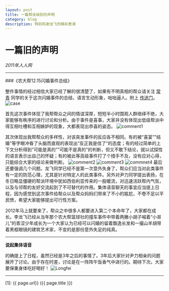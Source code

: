 ```yaml
---
layout: post
title: 一篇帮会级别的声明
category: blog
description: 特别鸣谢龙飞的精彩表演
---
```


# 一篇旧的声明 #
*2011年人人网*

----

###《农大帮12.15闪婚事件总结》

整件事情的经过相信大家已经了解的很清楚了，如果有不明真相的帮众请关注 [常青](http://www.renren.com/236130841/profile) 同学的关于这次闪婚事件的总结，语言生动形象，咄咄逼人。附上 [传送门](http://blog.renren.com/blog/236130841/790932981)。
![case](http://phdwith.me/wp-content/uploads/2015/06/longfei.jpg)

首先这次事件体现了我帮帮众之间的情谊深厚，短短半小时围观人群络绎不绝，大家能够有秩序的进行讨论和分析。由于事件是喜事，大家并没有体现出低级帮派中得互相吐槽和互相嫉妒的现象，大都表现出恭喜的姿态。
![comment1](http://phdwith.me/wp-content/uploads/2015/06/Screen-Shot-2015-06-02-at-4.04.31-PM.png)

其次体现出我帮帮众的多样性，对该突发事件的反应各不相同。有的被“喜宴“”结婚”等字眼冲昏了头脑而直观的表现出“反正我是信了”的态度；有的经过简单的上下文分析得到“可能是真的”“可能不是真的”的判断，但又不敢下结论，就以试探性的语言表示出自己的怀疑；有的被此等高级事件打了个措手不及，没有应对心得，只能综合大家的结论来做判断。
![comment2](http://phdwith.me/wp-content/uploads/2015/06/Screen-Shot-2015-06-02-at-4.04.53-PM.png)
![comment3](http://phdwith.me/wp-content/uploads/2015/06/Screen-Shot-2015-06-02-at-4.05.19-PM.png)
![commnet4](http://phdwith.me/wp-content/uploads/2015/06/Screen-Shot-2015-06-02-at-4.05.59-PM.png)
最后还要强调几个问题。龙飞同学已经不是第一次意外失身了，帮众们应当对此类事件有一定的防范心理，尤其是针对特定人的此类事件。另外对尹力同学提出表扬，在冬日略显僵硬的帮派环境中犹如西伯利亚传来的一股暖流，对迅速活跃帮内气氛，以及与邻帮的友好交流起到了不可替代的作用。集体语音聊天的事宜应当提上日程，因为感觉到这次事件给帮众以及帮众妈妈们带来了不小的尴尬，不卷不足以平民愤，希望大家能够提出可行性方案。

2012年马上就要来了，帮众之中很多人都要进入第二个本命年了，大家都在成长。李龙飞已经从当年那个农大帮篮球社的撞车事件中带着两撇小胡子喊着“小哥儿”的青涩少年成长为一个大家认为已经可以闪婚的留着飘逸长发和一撮山羊胡带着黑框眼镜的建筑艺术家，不变的是那份意外失足的纯真。

----

**说起集体语音**

的确提上了日程，虽然已经是3年之后的事情了。3年后大家针对尹力相亲的问题展开了讨论。由于存在时差，讨论是在一阵阵午饭香气中进行的。期待下次。大家要保重身体吃好喝好！
![Longfei](http://phdwith.me/wp-content/uploads/2015/06/IMG_20141208_211917529.jpg)

----

[1]:    {{ page.url}}  ({{ page.title }})